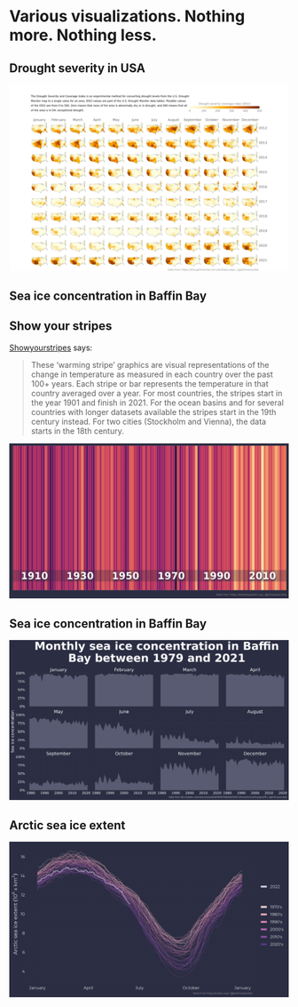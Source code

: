 # Various visualizations. Nothing more. Nothing less.

## Drought severity in USA 

![](graphs/004_drought_severity_usa.png)

## Sea ice concentration in Baffin Bay

## Show your stripes

[Showyourstripes](https://showyourstripes.info/) says:

> These ‘warming stripe’ graphics are visual representations of the change in temperature as measured in each country over the past 100+ years. Each stripe or bar represents the temperature in that country averaged over a year. For most countries, the stripes start in the year 1901 and finish in 2021. For the ocean basins and for several countries with longer datasets available the stripes start in the 19th century instead. For two cities (Stockholm and Vienna), the data starts in the 18th century.

![](graphs/003_showyourstripes.png)

## Sea ice concentration in Baffin Bay

![](graphs/002_seaice_concentration_baffin_bay.png)

## Arctic sea ice extent

![](graphs/001_arctic_seaice_extent.png)
